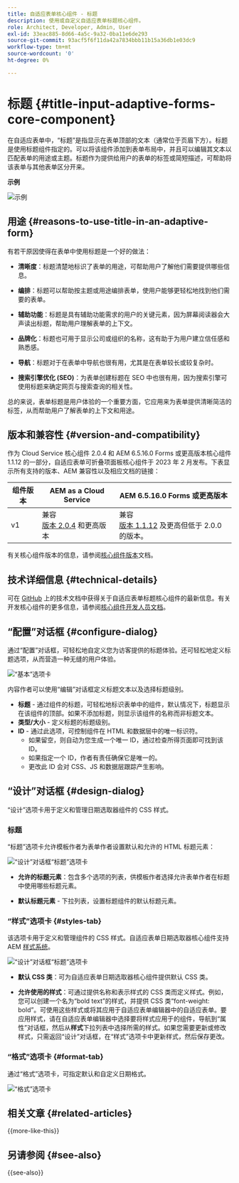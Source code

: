 ```yaml
---
title: 自适应表单核心组件 - 标题
description: 使用或自定义自适应表单标题核心组件。
role: Architect, Developer, Admin, User
exl-id: 33eac885-8d66-4a5c-9a32-0ba11e6de293
source-git-commit: 93acf5f6f11da42a7834bbb11b15a36db1e03dc9
workflow-type: tm+mt
source-wordcount: '0'
ht-degree: 0%

---
```


# 标题 {#title-input-adaptive-forms-core-component}

在自适应表单中，“标题”是指显示在表单顶部的文本（通常位于页眉下方）。标题是使用标题组件指定的。可以将该组件添加到表单布局中，并且可以编辑其文本以匹配表单的用途或主题。标题作为提供给用户的表单的标签或简短描述，可帮助将该表单与其他表单区分开来。

**示例**

![示例](/help/adaptive-forms/assets/title.png)

## 用途 {#reasons-to-use-title-in-an-adaptive-form}

有若干原因使得在表单中使用标题是一个好的做法：

- **清晰度**：标题清楚地标识了表单的用途，可帮助用户了解他们需要提供哪些信息。

- **编排**：标题可以帮助按主题或用途编排表单，使用户能够更轻松地找到他们需要的表单。

- **辅助功能**：标题是具有辅助功能需求的用户的关键元素，因为屏幕阅读器会大声读出标题，帮助用户理解表单的上下文。

- **品牌化**：标题也可用于显示公司或组织的名称，这有助于为用户建立信任感和熟悉感。

- **导航**：标题对于在表单中导航也很有用，尤其是在表单较长或较复杂时。

- **搜索引擎优化 (SEO)**：为表单创建标题在 SEO 中也很有用，因为搜索引擎可使用标题来确定网页与搜索查询的相关性。

总的来说，表单标题是用户体验的一个重要方面，它应用来为表单提供清晰简洁的标签，从而帮助用户了解表单的上下文和用途。

## 版本和兼容性 {#version-and-compatibility}

作为 Cloud Service 核心组件 2.0.4 和 AEM 6.5.16.0 Forms 或更高版本核心组件 1.1.12 的一部分，自适应表单可折叠项面板核心组件于 2023 年 2 月发布。下表显示所有支持的版本、AEM 兼容性以及相应文档的链接：

| 组件版本 | AEM as a Cloud Service | AEM 6.5.16.0 Forms 或更高版本 |
|---|---|---|
| v1 | 兼容<br>[版本 2.0.4](/help/adaptive-forms/version.md) 和更高版本 | 兼容<br>[版本 1.1.12](/help/adaptive-forms/version.md) 及更高但低于 2.0.0 的版本。 |

有关核心组件版本的信息，请参阅[核心组件版本](/help/adaptive-forms/version.md)文档。

<!-- ## Sample Component Output {#sample-component-output}

To experience the Accordion Component as well as see examples of its configuration options as well as HTML and JSON output, visit the [Component Library](https://adobe.com/go/aem_cmp_library_accordion). -->


## 技术详细信息 {#technical-details}

可在 [GitHub](https://github.com/adobe/aem-core-forms-components/tree/master/ui.af.apps/src/main/content/jcr_root/apps/core/fd/components/form/title/v1/title) 上的技术文档中获得关于自适应表单标题核心组件的最新信息。有关开发核心组件的更多信息，请参阅[核心组件开发人员文档](/help/developing/overview.md)。

## “配置”对话框 {#configure-dialog}

通过“配置”对话框，可轻松地自定义您为访客提供的标题体验。还可轻松地定义标题选项，从而营造一种无缝的用户体验。

![“基本”选项卡](/help/adaptive-forms/assets/title_properties.png)

内容作者可以使用“编辑”对话框定义标题文本以及选择标题级别。

- **标题** - 通过组件的标题，可轻松地标识表单中的组件，默认情况下，标题显示在该组件的顶部。如果不添加标题，则显示该组件的名称而非标题文本。
- **类型/大小** - 定义标题的标题级别。
- **ID** - 通过此选项，可控制组件在 HTML 和数据层中的唯一标识符。
   - 如果留空，则自动为您生成一个唯一 ID，通过检查所得页面即可找到该 ID。
   - 如果指定一个 ID，作者有责任确保它是唯一的。
   - 更改此 ID 会对 CSS、JS 和数据层跟踪产生影响。

## “设计”对话框 {#design-dialog}

“设计”选项卡用于定义和管理日期选取器组件的 CSS 样式。

### 标题

“标题”选项卡允许模板作者为表单作者设置默认和允许的 HTML 标题元素：

![“设计”对话框“标题”选项卡](/help/adaptive-forms/assets/title_heading.png)

- **允许的标题元素**：包含多个选项的列表，供模板作者选择允许表单作者在标题中使用哪些标题元素。

- **默认标题元素** - 下拉列表，设置标题组件的默认标题元素。

### “样式”选项卡 {#styles-tab}

该选项卡用于定义和管理组件的 CSS 样式。自适应表单日期选取器核心组件支持 AEM [样式系统](/help/get-started/authoring.md#component-styling)。

![“设计”对话框“标题”选项卡](/help/adaptive-forms/assets/title_styles.png)

- **默认 CSS 类**：可为自适应表单日期选取器核心组件提供默认 CSS 类。

- **允许使用的样式**：可通过提供名称和表示样式的 CSS 类而定义样式。例如，您可以创建一个名为“bold text”的样式，并提供 CSS 类“font-weight: bold”。可使用这些样式或将其应用于自适应表单编辑器中的自适应表单。要应用样式，请在自适应表单编辑器中选择要将样式应用于的组件，导航到“属性”对话框，然后从&#x200B;**样式**&#x200B;下拉列表中选择所需的样式。如果您需要更新或修改样式，只需返回“设计”对话框，在“样式”选项卡中更新样式，然后保存更改。

### “格式”选项卡 {#format-tab}

通过“格式”选项卡，可指定默认和自定义日期格式。

![“格式”选项卡](/help/adaptive-forms/assets/title_styles.png)

<!--

## Related article {#related-article}

* [Create a standalone Adaptive Form](https://experienceleague.adobe.com/docs/experience-manager-cloud-service/content/forms/adaptive-forms-authoring/authoring-adaptive-forms-core-components/create-an-adaptive-form-on-forms-cs/creating-adaptive-form-core-components.html)

-->

## 相关文章 {#related-articles}

{{more-like-this}}

## 另请参阅 {#see-also}

{{see-also}}